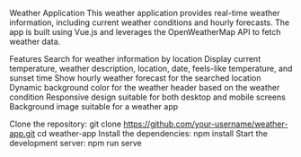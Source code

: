 Weather Application
This weather application provides real-time weather information, including current weather conditions and hourly forecasts. The app is built using Vue.js and leverages the OpenWeatherMap API to fetch weather data.

Features
Search for weather information by location
Display current temperature, weather description, location, date, feels-like temperature, and sunset time
Show hourly weather forecast for the searched location
Dynamic background color for the weather header based on the weather condition
Responsive design suitable for both desktop and mobile screens
Background image suitable for a weather app


Clone the repository:
git clone https://github.com/your-username/weather-app.git
cd weather-app
Install the dependencies:
npm install
Start the development server:
npm run serve

